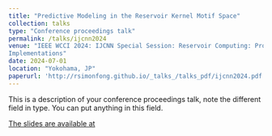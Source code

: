 ```yaml
---
title: "Predictive Modeling in the Reservoir Kernel Motif Space"
collection: talks
type: "Conference proceedings talk"
permalink: /talks/ijcnn2024
venue: "IEEE WCCI 2024: IJCNN Special Session: Reservoir Computing: Progress in Methods, Applications, and
Implementations"
date: 2024-07-01
location: "Yokohama, JP"
paperurl: 'http://rsimonfong.github.io/_talks_/talks_pdf/ijcnn2024.pdf'
---
```


This is a description of your conference proceedings talk, note the different field in type. You can put anything in this field.

<div class="link">
          <a href="_talks_/talks_pdf/ijcnn2024.pdf">The slides are available at</a>
</div>

